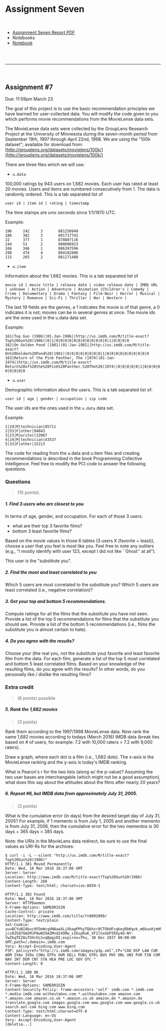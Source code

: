 # Assignment Seven
&nbsp;

*   [Assignment Seven Report PDF](http://datenstrom.gitlab.io/cs532-s17/pdfs/assignment_seven.pdf)
*   Notebooks
  *   [Notebook](http://datenstrom.gitlab.io/cs532-s17/notebooks/.html)

&nbsp;
## 

-----------------------------------------------------------------------

&nbsp;
## Assignment #7
Due: 11:59pm March 23

The goal of this project is to use the basic recommendation principles
we have learned for user-collected data. You will modify the code
given to you which performs movie recommendations from the MovieLense
data sets.

The MovieLense data sets were collected by the GroupLens Research
Project at the University of Minnesota during the seven-month period
from September 19th, 1997 through April 22nd, 1998.  We are using the 
"100k dataset"; available for download from:
[http://grouplens.org/datasets/movielens/100k/](http://grouplens.org/datasets/movielens/100k/)

There are three files which we will use:

*   `u.data`

100,000 ratings by 943 users on 1,682 movies. Each
user has rated at least 20 movies. Users and items are numbered
consecutively from 1. The data is randomly ordered. This is a tab
separated list of 

    user id | item id | rating | timestamp

The time stamps are unix seconds since 1/1/1970 UTC.

Example:

    196     242     3       881250949
    186     302     3       891717742
    22      377     1       878887116
    244     51      2       880606923
    166     346     1       886397596
    298     474     4       884182806
    115     265     2       881171488

*  `u.item`

Information about the 1,682 movies. This is a tab
separated list of

    movie id | movie title | release date | video release date | IMDb URL | unknown | Action | Adventure | Animation |Children's | Comedy | Crime | Documentary | Drama | Fantasy | Film-Noir | Horror | Musical | Mystery | Romance | Sci-Fi | Thriller | War | Western |

The last 19 fields are the genres, a 1 indicates the movie is of
that genre, a 0 indicates it is not; movies can be in several genres
at once. The movie ids are the ones used in the u.data data set.

Example:

    161|Top Gun (1986)|01-Jan-1986||http://us.imdb.com/M/title-exact?Top%20Gun%20(1986)|0|1|0|0|0|0|0|0|0|0|0|0|0|0|1|0|0|0|0 
    162|On Golden Pond (1981)|01-Jan-1981||http://us.imdb.com/M/title-exact?On%20Golden%20Pond%20(1981)|0|0|0|0|0|0|0|0|1|0|0|0|0|0|0|0|0|0|0 
    163|Return of the Pink Panther, The (1974)|01-Jan-1974||http://us.imdb.com/M/title-exact?Return%20of%20the%20Pink%20Panther,%20The%20(1974)|0|0|0|0|0|1|0|0|0|0|0|0|0|0| 0|0|0|0|0

*  `u.user`

Demographic information about the users. This is a tab
separated list of:

    user id | age | gender | occupation | zip code

The user ids are the ones used in the `u.data` data set.

Example:

    1|24|M|technician|85711 
    2|53|F|other|94043 
    3|23|M|writer|32067 
    4|24|M|technician|43537 
    5|33|F|other|15213

The code for reading from the u.data and u.item files and creating
recommendations is described in the book Programming Collective
Intelligence.  Feel free to modify the PCI code to answer the 
following questions.


### Questions

> (10 points).

##### 1. Find 3 users who are closest to you

In terms of age, gender, and occupation.  For each of those 3 users:

- what are their top 3 favorite films?
- bottom 3 least favorite films?

Based on the movie values in those 6 tables (3 users X (favorite +
least)), choose a user that you feel is most like you.  Feel 
free to note any outliers (e.g., "I mostly identify with user 123,
except I did not like ``Ghost'' at all").  

This user is the "substitute you".  

##### 2. Find the most and least correlated to you

Which 5 users are most correlated to the substitute you?
Which 5 users are least correlated (i.e., negative correlation)?

##### 3. Get your top and bottom 5 recommendations.

Compute ratings for all the films that the substitute you
have not seen.  Provide a list of the top 5 recommendations for films
that the substitute you should see.  Provide a list of the bottom
5 recommendations (i.e., films the substitute you is almost certain
to hate).

##### 4. Do you agree with the results?

Choose your (the real you, not the substitute you) favorite and
least favorite film from the data.  For each film, generate a list
of the top 5 most correlated and bottom 5 least correlated films.
Based on your knowledge of the resulting films, do you agree with
the results?  In other words, do you personally like / dislike
the resulting films?


### Extra credit

> (6 points) possible

##### 5.  Rank the 1,682 movies 

> (3 points)

Rank them according to the 1997/1998 MovieLense
data.  Now rank the same 1,682 movies according to todays (March
2016) IMDB data (break ties based on # of users, for example: 7.2
with 10,000 raters > 7.2 with 9,000 raters).

Draw a graph, where each dot is a film (i.e., 1,682 dots).  The
x-axis is the MovieLense ranking and the y-axis is today's IMDB
ranking.

What is Pearon's r for the two lists (along w/ the p-value)?  Assuming
the two user bases are interchangable (which might not be a good
assumption), what does this say about the attitudes about the films
after nearly 20 years?


##### 6.  Repeat #6, but IMDB data from approximately July 31, 2005. 

> (3 points)

What is the cumulative error (in days) from the desired target day of
July 31, 2005?  For example, if 1 memento is from July 1, 2005 and 
another memento is from July 31, 2006, then the cumulative error 
for the two mementos is 30 days + 365 days = 385 days.

Note: the URIs in the MovieLens data redirect, be sure to use
the final values as URI-Rs for the archives:

    $ curl -i -L --silent "http://us.imdb.com/M/title-exact?Top%20Gun%20(1986)" 
    HTTP/1.1 301 Moved Permanently
    Date: Wed, 16 Mar 2016 18:37:06 GMT
    Server: Server
    Location: http://www.imdb.com/M/title-exact?Top%20Gun%20(1986)
    Content-Length: 260
    Content-Type: text/html; charset=iso-8859-1

    HTTP/1.1 302 Found
    Date: Wed, 16 Mar 2016 18:37:06 GMT
    Server: HTTPDaemon
    X-Frame-Options: SAMEORIGIN
    Cache-Control: private
    Location: http://www.imdb.com/title/tt0092099/
    Content-Type: text/plain
    Set-Cookie: uu=BCYuNIAbuc9FDeWcqVNAaaXLjXbagPPhyTQbhxr8CTOkHFcqkeyRbKqvk_m6buuHjmHkufNf5z5S4WGfKlG6BPOhzgA-jcsRZ5Q7GW2MJP0wNI9AZMnd245Mw_xI6spRuK_VF2lSxUGPIRXy4d-NY-YwZkqTEZ8uTOXchLSvqBpgsDI;expires=Thu, 30 Dec 2037 00:00:00 GMT;path=/;domain=.imdb.com
    Vary: Accept-Encoding,User-Agent
    P3P: policyref="http://i.imdb.com/images/p3p.xml",CP="CAO DSP LAW CUR ADM IVAo IVDo CONo OTPo OUR DELi PUBi OTRi BUS PHY ONL UNI PUR FIN COM NAV INT DEM CNT STA HEA PRE LOC GOV OTC "
    Content-Length: 0

    HTTP/1.1 200 OK
    Date: Wed, 16 Mar 2016 18:37:06 GMT
    Server: Server
    X-Frame-Options: SAMEORIGIN
    Content-Security-Policy: frame-ancestors 'self' imdb.com *.imdb.com *.media-imdb.com withoutabox.com *.withoutabox.com amazon.com *.amazon.com amazon.co.uk *.amazon.co.uk amazon.de *.amazon.de translate.google.com images.google.com www.google.com www.google.co.uk search.aol.com bing.com www.bing.com
    Content-Type: text/html;charset=UTF-8
    Content-Language: en-US
    Vary: Accept-Encoding,User-Agent
    [deletia...]
